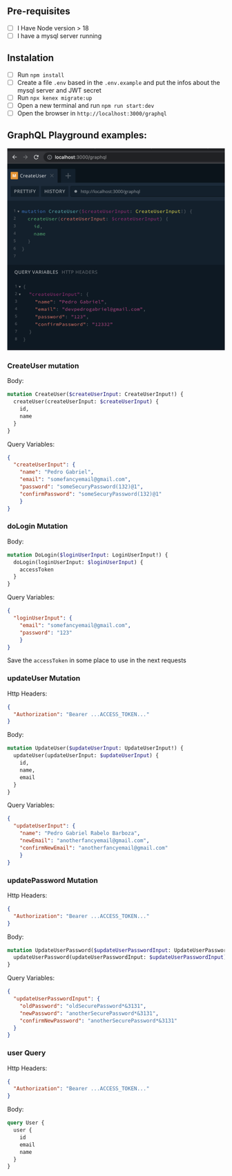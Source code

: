 ## Pre-requisites

- [ ] I Have Node version > 18
- [ ] I have a mysql server running

## Instalation

- [ ] Run `npm install`
- [ ] Create a file `.env` based in the `.env.example` and put the infos about the mysql server and JWT secret
- [ ] Run `npx kenex migrate:up`
- [ ] Open a new terminal and run `npm run start:dev`
- [ ] Open the browser in `http://localhost:3000/graphql`

## GraphQL Playground examples:

![Create User](assets/examples//create-user-example.png "Mutation CreateUser example")

### CreateUser mutation

Body:
```graphql
mutation CreateUser($createUserInput: CreateUserInput!) {
  createUser(createUserInput: $createUserInput) {
    id,
    name
  }
}
```
Query Variables:
```json
{
  "createUserInput": {
  	"name": "Pedro Gabriel",
    "email": "somefancyemail@gmail.com",
    "password": "someSecuryPassword(132)@1",
    "confirmPassword": "someSecuryPassword(132)@1"
	}
}
```

### doLogin Mutation

Body:
```graphql
mutation DoLogin($loginUserInput: LoginUserInput!) {
  doLogin(loginUserInput: $loginUserInput) {
    accessToken
  }
}
```
Query Variables:
```json
{
  "loginUserInput": {
    "email": "somefancyemail@gmail.com",
    "password": "123"
	}
}
```

Save the `accessToken` in some place to use in the next requests

### updateUser Mutation

Http Headers:
```json
{
  "Authorization": "Bearer ...ACCESS_TOKEN..."
}
```
Body:
```graphql
mutation UpdateUser($updateUserInput: UpdateUserInput!) {
  updateUser(updateUserInput: $updateUserInput) {
    id,
    name,
    email
  }
}
```
Query Variables:
```json
{
  "updateUserInput": {
    "name": "Pedro Gabriel Rabelo Barboza",
    "newEmail": "anotherfancyemail@gmail.com",
    "confirmNewEmail": "anotherfancyemail@gmail.com"
	}
}
```

### updatePassword Mutation

Http Headers:
```json
{
  "Authorization": "Bearer ...ACCESS_TOKEN..."
}
```
Body:
```graphql
mutation UpdateUserPassword($updateUserPasswordInput: UpdateUserPasswordInput!) {
  updateUserPassword(updateUserPasswordInput: $updateUserPasswordInput)
}
```
Query Variables:
```json
{
  "updateUserPasswordInput": {
    "oldPassword": "oldSecurePassword*&3131",
    "newPassword": "anotherSecurePassword*&3131",
    "confirmNewPassword": "anotherSecurePassword*&3131"
  }
}
```

### user Query

Http Headers:
```json
{
  "Authorization": "Bearer ...ACCESS_TOKEN..."
}
```
Body:
```graphql
query User {
  user {
    id
    email
    name
  }
}
```
